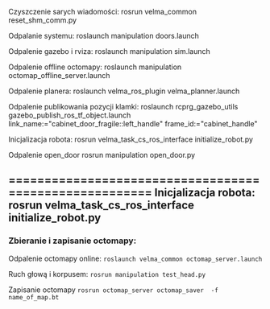 Czyszczenie sarych wiadomości:
rosrun velma_common reset_shm_comm.py

Odpalanie systemu:
roslaunch manipulation doors.launch

Odpalenie gazebo i rviza:
roslaunch manipulation sim.launch

Odpalenie offline octomapy:
roslaunch manipulation octomap_offline_server.launch

Odpalenie planera:
roslaunch velma_ros_plugin velma_planner.launch

Odpalenie publikowania pozycji klamki:
roslaunch rcprg_gazebo_utils gazebo_publish_ros_tf_object.launch link_name:="cabinet_door_fragile::left_handle" frame_id:="cabinet_handle"

Inicjalizacja robota:
rosrun velma_task_cs_ros_interface initialize_robot.py


Odpalenie open_door
rosrun manipulation open_door.py

=======================================================
Inicjalizacja robota:
rosrun velma_task_cs_ros_interface initialize_robot.py
-------------------------------------------------------


### Zbieranie i zapisanie octomapy:

Odpalenie octomapy online:
`roslaunch velma_common octomap_server.launch`

Ruch głową i korpusem:
`rosrun manipulation test_head.py`

Zapisanie octomapy
`rosrun octomap_server octomap_saver  -f name_of_map.bt`

